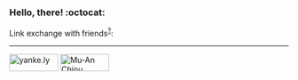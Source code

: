 ### Hello, there! :octocat:

Link exchange with friends<sup>[?](https://github.com/ssdr/ssdr/blob/master/LINK_EXCHANGE.md)</sup>:

---

<a href="https://damian.life"><img src="http://damian.life/images/mutong.png" width="88" height="31" alt="yanke.ly"></a>
<a href="https://github.com/muan"><img src="http://muan.co/images/banner.png" width="88" height="31" alt="Mu-An Chiou"></a>
